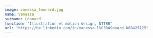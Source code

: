 ```yaml
---
image: vanessa_leonard.jpg
name: Vanessa
surname: Léonard
function: "Illustration et motion design, NTTRB"
url: "https://be.linkedin.com/in/vanessa-l%C3%A9onard-b08425125"
---
```

